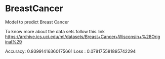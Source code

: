 # BreastCancer
Model to predict Breast Cancer


To know more about the data sets follow this link
https://archive.ics.uci.edu/ml/datasets/Breast+Cancer+Wisconsin+%28Original%29


Accuracy: 0.93991416360175661
Loss    : 0.078175581895742294
